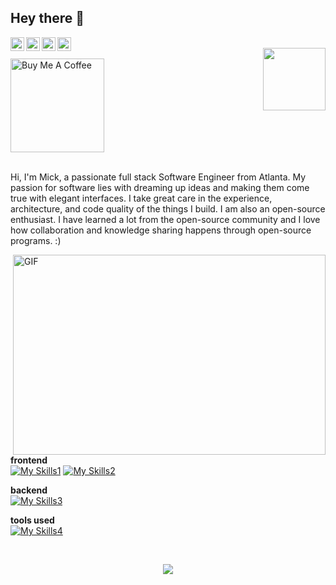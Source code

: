 ## Hey there 👋 

<a href="https://www.instagram.com/">
  <img align="left" width="22px" src="https://raw.githubusercontent.com/hussainweb/hussainweb/main/icons/instagram.png" />
</a>
<a href="https://discord.gg/">
  <img align="left" width="22px" src="https://raw.githubusercontent.com/peterthehan/peterthehan/master/assets/discord.svg" />
</a>
<a href="https://twitter.com/">
  <img align="left" | Twitter" width="22px" src="https://raw.githubusercontent.com/peterthehan/peterthehan/master/assets/twitter.svg" />
</a>
<a href="https://www.linkedin.com/">
  <img align="left" width="22px" src="https://raw.githubusercontent.com/peterthehan/peterthehan/master/assets/linkedin.svg" />
</a>  
                                                                                                                           <br>
 <a href="https://www.github.com/micklitodev" target="_blank"><img src="https://visitor-badge.glitch.me/badge?page_id=micklitodev"  align="right" width="100" ></a>
<br>
<a href="https://www.buymeacoffee.com/micklitodev" target="_blank"><img src="https://cdn.buymeacoffee.com/buttons/v2/default-red.png" alt="Buy Me A Coffee" width="150" ></a>
<br />
<br> 


Hi, I'm Mick, a passionate full stack Software Engineer from Atlanta. My passion for software lies with dreaming up ideas and making them come true with elegant interfaces. I take great care in the experience, architecture, and code quality of the things I build.
I am also an open-source enthusiast. I have learned a lot from the open-source community and I love how collaboration and knowledge sharing happens through open-source programs. :)


 <img align="right" alt="GIF" src="https://github.com/abhisheknaiidu/abhisheknaiidu/blob/master/code.gif?raw=true" width="500" height="320" />
                                                                                                                                                                                                                              
**frontend**                                                                                                                                    
[![My Skills1](https://skillicons.dev/icons?i=html,js,ts,react,nextjs,electron)](https://skillicons.dev)
[![My Skills2](https://skillicons.dev/icons?i=babel,jquery,threejs,css,bootstrap,tailwind)](https://skillicons.dev)

**backend**                                                                                                                                                                  
[![My Skills3](https://skillicons.dev/icons?i=nodejs,express,graphql,mongodb,firebase,mysql)](https://skillicons.dev)

**tools used**                                                                                                                                                                            
[![My Skills4](https://skillicons.dev/icons?i=vscode,git,heroku,jest,figma,md)](https://skillicons.dev) 
                                                                                                                                           
<br> 
                                                                                                                                           
<p align="center"> <img src="https://github-readme-streak-stats.herokuapp.com?user=micklitodev&theme=tokyonight&date_format=M%20j%5B%2C%20Y%5D" />
